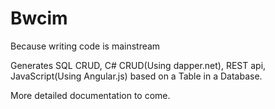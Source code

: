 Bwcim
=====

Because writing code is mainstream

Generates SQL CRUD, C# CRUD(Using dapper.net), REST api, JavaScript(Using Angular.js) based on a Table in a Database.

More detailed documentation to come.
